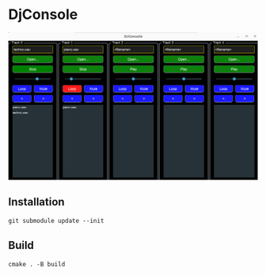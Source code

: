 # DjConsole

![](screenshot.png)

## Installation

```shell
git submodule update --init
```

## Build

```shell
cmake . -B build
```